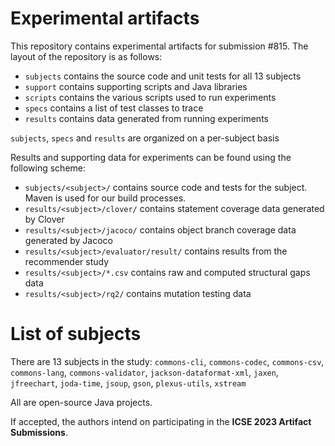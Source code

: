 # Experimental artifacts

This repository contains experimental artifacts for submission #815. 
The layout of the repository is as follows:

* `subjects` contains the source code and unit tests for all 13 subjects
* `support` contains supporting scripts and Java libraries
* `scripts` contains the various scripts used to run experiments
* `specs` contains a list of test classes to trace
* `results` contains data generated from running experiments

`subjects`, `specs` and `results` are organized on a per-subject basis

Results and supporting data for experiments can be found using the following scheme:
* `subjects/<subject>/` contains source code and tests for the subject. Maven is used for our build processes. 
* `results/<subject>/clover/` contains statement coverage data generated by Clover
* `results/<subject>/jacoco/` contains object branch coverage data generated by Jacoco
* `results/<subject>/evaluator/result/` contains results from the recommender study
* `results/<subject>/*.csv` contains raw and computed structural gaps data
* `results/<subject>/rq2/` contains mutation testing data

# List of subjects
There are 13 subjects in the study: `commons-cli`, `commons-codec`, `commons-csv`, `commons-lang`, `commons-validator`, `jackson-dataformat-xml`, `jaxen`, `jfreechart`, `joda-time`, `jsoup`, `gson`, `plexus-utils`, `xstream`

All are open-source Java projects.

If accepted, the authors intend on participating in the **ICSE 2023 Artifact Submissions**.
